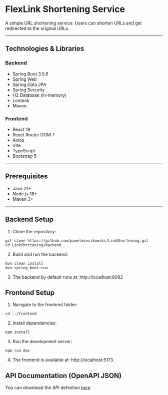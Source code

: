 # FlexLink Shortening Service

A simple URL shortening service. Users can shorten URLs and get redirected to the original URLs.

---

## Technologies & Libraries

### Backend

- Spring Boot 3.5.6
- Spring Web
- Spring Data JPA
- Spring Security
- H2 Database (in-memory)
- Lombok
- Maven

### Frontend

- React 19
- React Router DOM 7
- Axios
- Vite
- TypeScript
- Bootstrap 5

---

## Prerequisites

- Java 21+
- Node.js 18+
- Maven 3+

---

## Backend Setup

1. Clone the repository:

```console
git clone https://github.com/pawelmieczkowski/LinkShortening.git
cd LinkShortening/backend
```

2. Build and run the backend:

```console
mvn clean install
mvn spring-boot:run
```

3. The backend by default runs at: http://localhost:8082

## Frontend Setup

1. Navigate to the frontend folder:

```console
cd ../frontend
```

2. Install dependencies:

```console
npm install
```

3. Run the development server:

```console
npm run dev
```

4. The frontend is available at: http://localhost:5173.

## API Documentation (OpenAPI JSON)

You can download the API definition [here](./api-docs.json)
